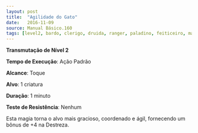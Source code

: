 ```yaml
---
layout: post
title:  "Agilidade do Gato"
date:   2016-11-09
source: Manual Básico.160
tags: [level2, bardo, clerigo, druida, ranger, paladino, feiticeiro, mago, transmutacao]
---
```


**Transmutação de Nível 2**

**Tempo de Execução**: Ação Padrão

**Alcance**: Toque

**Alvo**: 1 criatura

**Duração**: 1 minuto

**Teste de Resistência**: Nenhum

Esta magia torna o alvo mais gracioso, coordenado e ágil, fornecendo um bônus de +4 na Destreza.